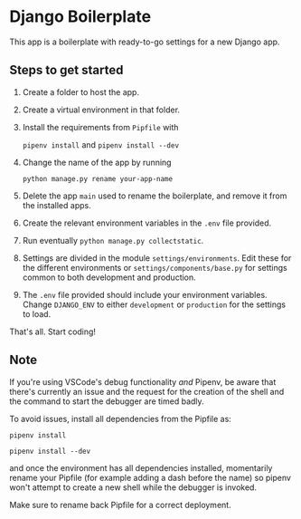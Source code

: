 
# Django Boilerplate

This app is a boilerplate with ready-to-go settings for a new Django app.

## Steps to get started

1. Create a folder to host the app.

2. Create a virtual environment in that folder.

3. Install the requirements from `Pipfile` with

    `pipenv install` and `pipenv install --dev`

4. Change the name of the app by running

    `python manage.py rename your-app-name`

5. Delete the app `main` used to rename the boilerplate, and remove it from the installed apps.

6. Create the relevant environment variables in the `.env` file provided.

7. Run eventually `python manage.py collectstatic`.

8. Settings are divided in the module `settings/environments`. Edit these for the different environments or `settings/components/base.py` for settings common to both development and production.

9. The `.env` file provided should include your environment variables. Change `DJANGO_ENV` to either `development` or `production` for the settings to load.

That's all. Start coding!

## **Note**

If you're using VSCode's debug functionality *and* Pipenv, be aware that there's currently an issue and the request for the creation of the shell and the command to start the debugger are timed badly.

To avoid issues, install all dependencies from the Pipfile as:

`pipenv install`

`pipenv install --dev`

and once the environment has all dependencies installed, momentarily rename your Pipfile (for example adding a dash before the name) so pipenv won't attempt to create a new shell while the debugger is invoked.

Make sure to rename back Pipfile for a correct deployment.
